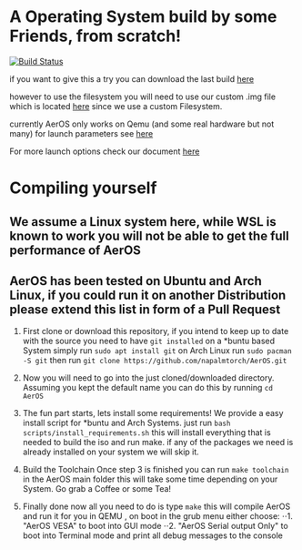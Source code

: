 # A Operating System build by some Friends, from scratch!

[![Build Status](http://144.76.18.59:8080/buildStatus/icon?job=AerOS)](http://144.76.18.59:8080/job/AerOS/lastSuccessfulBuild/)

if you want to give this a try you can download the last build [here](http://144.76.18.59:8080/job/AerOS/lastSuccessfulBuild/artifact/AerOS.iso)

however to use the filesystem you will need to use our custom .img file which is located [here](https://github.com/napalmtorch/AerOS/blob/main/disks/nfs_disk.img)
since we use a custom Filesystem.

currently AerOS only works on Qemu (and some real hardware but not many)
for launch parameters see [here](https://github.com/napalmtorch/AerOS/blob/ff4d54f197e1df895a1fd6077357afd01a2af3f8/Makefile#L32)


For more launch options check our document [here](https://shorturl.at/iBGX4)


# Compiling yourself

## We assume a Linux system here, while WSL is known to work you will not be able to get the full performance of AerOS
## AerOS has been tested on Ubuntu and Arch Linux, if you could run it on another Distribution please extend this list in form of a Pull Request

1. First clone or download this repository, if you intend to keep up to date with the source you need to have `git installed`
on a *buntu based System simply run `sudo apt install git`
on Arch Linux run `sudo pacman -S git`
then run `git clone https://github.com/napalmtorch/AerOS.git`

2. Now you will need to go into the just cloned/downloaded directory.
Assuming you kept the default name you can do this by running `cd AerOS`

3. The fun part starts, lets install some requirements!
We provide a easy install script for *buntu and Arch Systems.
just run `bash scripts/install_requirements.sh`
this will install everything that is needed to build the iso and run make.
if any of the packages we need is already installed on your system we will skip it.

4. Build the Toolchain
Once step 3 is finished you can run `make toolchain` in the AerOS main folder
this will take some time depending on your System. Go grab a Coffee or some Tea!

5. Finally done
now all you need to do is type `make`
this will compile AerOS and run it for you in QEMU , on boot in the grub menu either choose:
⋅⋅1. "AerOS VESA" to boot into GUI mode
⋅⋅2. "AerOS Serial output Only" to boot into Terminal mode and print all debug messages to the console